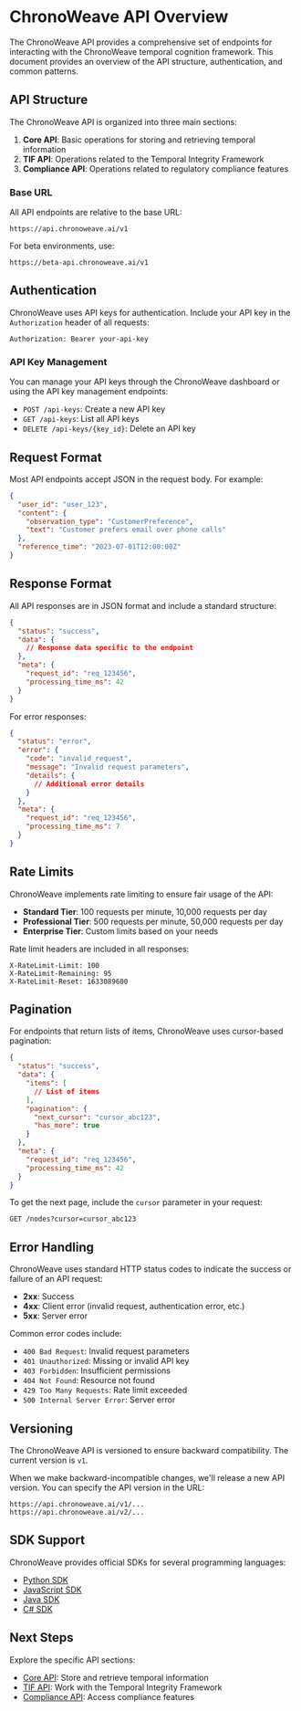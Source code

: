 # ChronoWeave API Overview

The ChronoWeave API provides a comprehensive set of endpoints for interacting with the ChronoWeave temporal cognition framework. This document provides an overview of the API structure, authentication, and common patterns.

## API Structure

The ChronoWeave API is organized into three main sections:

1. **Core API**: Basic operations for storing and retrieving temporal information
2. **TIF API**: Operations related to the Temporal Integrity Framework
3. **Compliance API**: Operations related to regulatory compliance features

### Base URL

All API endpoints are relative to the base URL:

```
https://api.chronoweave.ai/v1
```

For beta environments, use:

```
https://beta-api.chronoweave.ai/v1
```

## Authentication

ChronoWeave uses API keys for authentication. Include your API key in the `Authorization` header of all requests:

```
Authorization: Bearer your-api-key
```

### API Key Management

You can manage your API keys through the ChronoWeave dashboard or using the API key management endpoints:

- `POST /api-keys`: Create a new API key
- `GET /api-keys`: List all API keys
- `DELETE /api-keys/{key_id}`: Delete an API key

## Request Format

Most API endpoints accept JSON in the request body. For example:

```json
{
  "user_id": "user_123",
  "content": {
    "observation_type": "CustomerPreference",
    "text": "Customer prefers email over phone calls"
  },
  "reference_time": "2023-07-01T12:00:00Z"
}
```

## Response Format

All API responses are in JSON format and include a standard structure:

```json
{
  "status": "success",
  "data": {
    // Response data specific to the endpoint
  },
  "meta": {
    "request_id": "req_123456",
    "processing_time_ms": 42
  }
}
```

For error responses:

```json
{
  "status": "error",
  "error": {
    "code": "invalid_request",
    "message": "Invalid request parameters",
    "details": {
      // Additional error details
    }
  },
  "meta": {
    "request_id": "req_123456",
    "processing_time_ms": 7
  }
}
```

## Rate Limits

ChronoWeave implements rate limiting to ensure fair usage of the API:

- **Standard Tier**: 100 requests per minute, 10,000 requests per day
- **Professional Tier**: 500 requests per minute, 50,000 requests per day
- **Enterprise Tier**: Custom limits based on your needs

Rate limit headers are included in all responses:

```
X-RateLimit-Limit: 100
X-RateLimit-Remaining: 95
X-RateLimit-Reset: 1633089600
```

## Pagination

For endpoints that return lists of items, ChronoWeave uses cursor-based pagination:

```json
{
  "status": "success",
  "data": {
    "items": [
      // List of items
    ],
    "pagination": {
      "next_cursor": "cursor_abc123",
      "has_more": true
    }
  },
  "meta": {
    "request_id": "req_123456",
    "processing_time_ms": 42
  }
}
```

To get the next page, include the `cursor` parameter in your request:

```
GET /nodes?cursor=cursor_abc123
```

## Error Handling

ChronoWeave uses standard HTTP status codes to indicate the success or failure of an API request:

- **2xx**: Success
- **4xx**: Client error (invalid request, authentication error, etc.)
- **5xx**: Server error

Common error codes include:

- `400 Bad Request`: Invalid request parameters
- `401 Unauthorized`: Missing or invalid API key
- `403 Forbidden`: Insufficient permissions
- `404 Not Found`: Resource not found
- `429 Too Many Requests`: Rate limit exceeded
- `500 Internal Server Error`: Server error

## Versioning

The ChronoWeave API is versioned to ensure backward compatibility. The current version is `v1`.

When we make backward-incompatible changes, we'll release a new API version. You can specify the API version in the URL:

```
https://api.chronoweave.ai/v1/...
https://api.chronoweave.ai/v2/...
```

## SDK Support

ChronoWeave provides official SDKs for several programming languages:

- [Python SDK](https://github.com/chronoweave/chronoweave-python)
- [JavaScript SDK](https://github.com/chronoweave/chronoweave-js)
- [Java SDK](https://github.com/chronoweave/chronoweave-java)
- [C# SDK](https://github.com/chronoweave/chronoweave-dotnet)

## Next Steps

Explore the specific API sections:

- [Core API](core.md): Store and retrieve temporal information
- [TIF API](tif.md): Work with the Temporal Integrity Framework
- [Compliance API](compliance.md): Access compliance features
